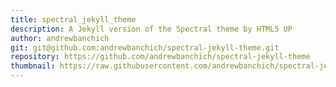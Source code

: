 ```yaml
---
title: spectral_jekyll_theme
description: A Jekyll version of the Spectral theme by HTML5 UP
author: andrewbanchich
git: git@github.com:andrewbanchich/spectral-jekyll-theme.git
repository: https://github.com/andrewbanchich/spectral-jekyll-theme
thumbnail: https://raw.githubusercontent.com/andrewbanchich/spectral-jekyll-theme/master/screenshot.jpg
---
```

